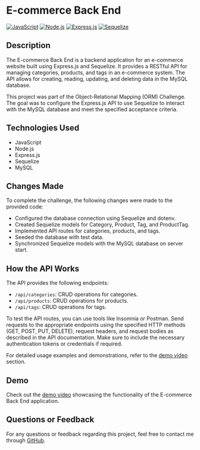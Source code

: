 # E-commerce Back End

[![JavaScript](https://img.shields.io/badge/JavaScript-ES6-yellow)](https://developer.mozilla.org/en-US/docs/Web/JavaScript)
[![Node.js](https://img.shields.io/badge/Node.js-v14.17-green)](https://nodejs.org/)
[![Express.js](https://img.shields.io/badge/Express.js-v4.17-blue)](https://expressjs.com/)
[![Sequelize](https://img.shields.io/badge/Sequelize-v6.6-orange)](https://sequelize.org/)

## Description

The E-commerce Back End is a backend application for an e-commerce website built using Express.js and Sequelize. It provides a RESTful API for managing categories, products, and tags in an e-commerce system. The API allows for creating, reading, updating, and deleting data in the MySQL database.

This project was part of the Object-Relational Mapping (ORM) Challenge. The goal was to configure the Express.js API to use Sequelize to interact with the MySQL database and meet the specified acceptance criteria.

## Technologies Used

- JavaScript
- Node.js
- Express.js
- Sequelize
- MySQL

## Changes Made

To complete the challenge, the following changes were made to the provided code:

- Configured the database connection using Sequelize and dotenv.
- Created Sequelize models for Category, Product, Tag, and ProductTag.
- Implemented API routes for categories, products, and tags.
- Seeded the database with test data.
- Synchronized Sequelize models with the MySQL database on server start.

## How the API Works

The API provides the following endpoints:

- `/api/categories`: CRUD operations for categories.
- `/api/products`: CRUD operations for products.
- `/api/tags`: CRUD operations for tags.

To test the API routes, you can use tools like Insomnia or Postman. Send requests to the appropriate endpoints using the specified HTTP methods (GET, POST, PUT, DELETE), request headers, and request bodies as described in the API documentation. Make sure to include the necessary authentication tokens or credentials if required.

For detailed usage examples and demonstrations, refer to the [demo video](#demo) section.

## Demo

Check out the [demo video](https://drive.google.com/file/d/15VeplYYxSXgQ2uj_zudh22d2LTEdPcPb/view) showcasing the functionality of the E-commerce Back End application.

## Questions or Feedback

For any questions or feedback regarding this project, feel free to contact me through [GitHub](https://github.com/renkayla).

